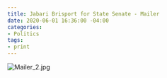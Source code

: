 ```yaml
---
title: Jabari Brisport for State Senate - Mailer
date: 2020-06-01 16:36:00 -04:00
categories:
- Politics
tags:
- print
---
```


![Mailer_2.jpg](/uploads/Mailer_2.jpg)